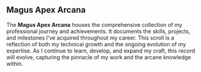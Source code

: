 ## Magus Apex Arcana

The **Magus Apex Arcana** houses the comprehensive collection of my professional journey and achievements. It documents the skills, projects, and milestones I've acquired throughout my career. This scroll is a reflection of both my technical growth and the ongoing evolution of my expertise. As I continue to learn, develop, and expand my craft, this record will evolve, capturing the pinnacle of my work and the arcane knowledge within.
